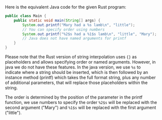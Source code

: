 Here is the equivalent Java code for the given Rust program: 
```java
public class Main {
    public static void main(String[] args) {
        System.out.printf("Mary had a %s lamb\n", "little");
        // You can specify order using numbers
        System.out.printf("%2$s had a %1$s lamb\n", "little", "Mary");
        // Java does not have named arguments for printf
    }
}
```
Please note that the Rust version of string interpolation uses `{}` as placeholders and allows specifying order or named arguments. However, in java we do not have these features. In the java version, we use `%s` to indicate where a string should be inserted, which is then followed by an instance method (printf) which takes the full format string, plus any number of additional parameters, that will replace those placeholders within the string. 

The order is determined by the position of the parameter in the printf function, we use numbers to specify the order `%2$s` will be replaced with the second argument ("Mary") and `%1$s` will be replaced with the first argument ("little").
